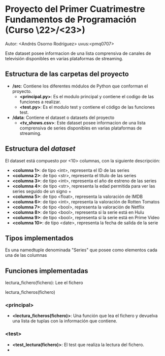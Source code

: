 # Proyecto del Primer Cuatrimestre Fundamentos de Programación (Curso  \22\>/\<23\>)
Autor: \<Andrés Osorno Rodríguez\>   uvus:\<pmq0707\>

Este dataset posee informacion de una lista comprensiva de canales de televisión disponibles en varias plataformas de streaming.

## Estructura de las carpetas del proyecto

* **/src**: Contiene los diferentes módulos de Python que conforman el proyecto.
  * **\<principal.py\>**: Es el modulo principal y contiene el codigo de las funciones a realizar.
  * **\<test.py\>**: Es el modulo test y contiene el código de las funciones test.
* **/data**: Contiene el dataset o datasets del proyecto
    * **\<tv_shows.csv\>**: Este dataset posee informacion de una lista comprensiva de series disponibles en varias plataformas de streaming.
    
## Estructura del *dataset*

El dataset está compuesto por \<10\> columnas, con la siguiente descripción:

* **\<columna 1>**: de tipo \<int\>, representa el ID de las series
* **\<columna 2>**: de tipo \<str\>, representa el título de las series
* **\<columna 3>**: de tipo \<int\>, representa el año de estreno de las series
* **\<columna 4>**: de tipo \<str\>, representa la edad permitida para ver las series seguido de un signo +
* **\<columna 5>**: de tipo \<float>, representa la valoración de IMDB
* **\<columna 6>**: de tipo \<int\>, representa la valoración de Rotten Tomatos
* **\<columna 7>**: de tipo \<bool\>, representa la valoración de Netflix
* **\<columna 8>**: de tipo \<bool\>, representa si la serie está en Hulu
* **\<columna 9>**: de tipo \<bool\>, representa si la serie está en Prime Video
* **\<columna 10>**: de tipo \<date\>, representa la fecha de salida de la serie

## Tipos implementados

Es una namedtuple denominada "Series" que posee como elementos cada una de las columnas

## Funciones implementadas
lectura_fichero(fichero): Lee el fichero

lectura_ficheros(fichero)

### \<principal\>

* **<lectura_ficheros(fichero)>**: Una  función  que  lea  el  fichero  y  devuelva  una lista  de  tuplas  con  la información que contiene.

### \<test\>

* **<test_lectura(fichero)>**: El test que realiza la lectura del fichero.
* 
